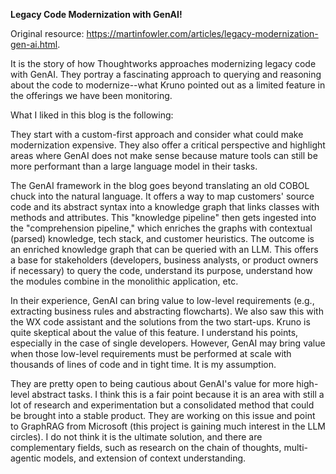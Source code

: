 **Legacy Code Modernization with GenAI!**
 
Original resource: https://martinfowler.com/articles/legacy-modernization-gen-ai.html.
 
It is the story of how Thoughtworks approaches modernizing legacy code with GenAI. They portray a fascinating approach to querying and reasoning about the code to modernize--what Kruno pointed out as a limited feature in the offerings we have been monitoring. 
 
What I liked in this blog is the following:
 
They start with a custom-first approach and consider what could make modernization expensive. They also offer a critical perspective and highlight areas where GenAI does not make sense because mature tools can still be more performant than a large language model in their tasks. 

The GenAI framework in the blog goes beyond translating an old COBOL chuck into the natural language. It offers a way to map customers' source code and its abstract syntax into a knowledge graph that links classes with methods and attributes. This "knowledge pipeline" then gets ingested into the "comprehension pipeline," which enriches the graphs with contextual (parsed) knowledge, tech stack, and customer heuristics. The outcome is an enriched knowledge graph that can be queried with an LLM. This offers a base for stakeholders (developers, business analysts, or product owners if necessary) to query the code, understand its purpose, understand how the modules combine in the monolithic application, etc. 

In their experience, GenAI can bring value to low-level requirements (e.g., extracting business rules and abstracting flowcharts). We also saw this with the WX code assistant and the solutions from the two start-ups. Kruno is quite skeptical about the value of this feature. I understand his points, especially in the case of single developers. However, GenAI may bring value when those low-level requirements must be performed at scale with thousands of lines of code and in tight time. It is my assumption. 

They are pretty open to being cautious about GenAI's value for more high-level abstract tasks. I think this is a fair point because it is an area with still a lot of research and experimentation but a consolidated method that could be brought into a stable product. They are working on this issue and point to GraphRAG from Microsoft (this project is gaining much interest in the LLM circles). I do not think it is the ultimate solution, and there are complementary fields, such as research on the chain of thoughts, multi-agentic models, and extension of context understanding. 




